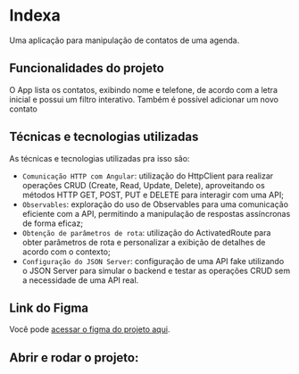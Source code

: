 # Indexa
Uma aplicação para manipulação de contatos de uma agenda.

##  Funcionalidades do projeto

O App lista os contatos, exibindo nome e telefone, de acordo com a letra inicial e possui um filtro interativo. Também é possível adicionar um novo contato

## Técnicas e tecnologias utilizadas

As técnicas e tecnologias utilizadas pra isso são:

- `Comunicação HTTP com Angular`: utilização do HttpClient para realizar operações CRUD (Create, Read, Update, Delete), aproveitando os métodos HTTP GET, POST, PUT e DELETE para interagir com uma API;
- `Observables`: exploração do uso de Observables para uma comunicação eficiente com a API, permitindo a manipulação de respostas assíncronas de forma eficaz;
- `Obtenção de parâmetros de rota`: utilização do ActivatedRoute para obter parâmetros de rota e personalizar a exibição de detalhes de acordo com o contexto;
- `Configuração do JSON Server`: configuração de uma API fake utilizando o JSON Server para simular o backend e testar as operações CRUD sem a necessidade de uma API real.

## Link do Figma

Você pode [acessar o figma do projeto aqui](https://www.figma.com/file/uXjoavDEvDjyE8LsXgliGx/Indexa-%7C-Angular---Primeiros-Passos?type=design&node-id=320-7053&mode=design&t=5Kgod8QnM11BiTCA-0).

## Abrir e rodar o projeto:
